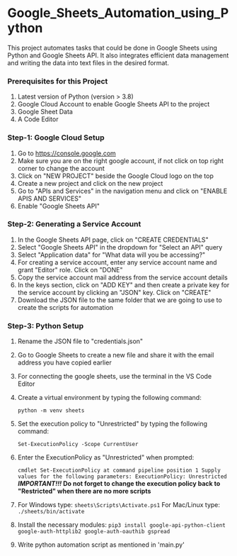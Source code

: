 # Google_Sheets_Automation_using_Python
This project automates tasks that could be done in Google Sheets using Python and Google Sheets API. It also integrates efficient data management and writing the data into text files in the desired format.


### Prerequisites for this Project
1) Latest version of Python (version > 3.8)
2) Google Cloud Account to enable Google Sheets API to the project
3) Google Sheet Data
4) A Code Editor

### Step-1: Google Cloud Setup
1) Go to https://console.google.com
2) Make sure you are on the right google account, if not click on top right corner to change the account
3) Click on "NEW PROJECT" beside the Google Cloud logo on the top
4) Create a new project and click on the new project
5) Go to "APIs and Services" in the navigation menu and click on "ENABLE APIS AND SERVICES"
6) Enable "Google Sheets API"

### Step-2: Generating a Service Account
1) In the Google Sheets API page, click on "CREATE CREDENTIALS"
2) Select "Google Sheets API" in the dropdown for "Select an API" query
3) Select "Application data" for "What data will you be accessing?"
4) For creating a service account, enter any service account name and grant "Editor" role. Click on "DONE"
5) Copy the service account mail address from the service account details
6) In the keys section, click on "ADD KEY" and then create a private key for the service account by clicking an "JSON" key. Click on "CREATE"
7) Download the JSON file to the same folder that we are going to use to create the scripts for automation

### Step-3: Python Setup
1) Rename the JSON file to "credentials.json"
2) Go to Google Sheets to create a new file and share it with the email address you have copied earlier
3) For connecting the google sheets, use the terminal in the VS Code Editor
4) Create a virtual environment by typing the following command:

   `python -m venv sheets`
5) Set the execution policy to "Unrestricted" by typing the following command:

   `Set-ExecutionPolicy -Scope CurrentUser`
7) Enter the ExecutionPolicy as "Unrestricted" when prompted:

   `cmdlet Set-ExecutionPolicy at command pipeline position 1
    Supply values for the following parameters:
    ExecutionPolicy: Unrestricted`
**_IMPORTANT!!!_ Do not forget to change the execution policy back to "Restricted" when there are no more scripts**
8) For Windows type:
   `sheets\Scripts\Activate.ps1`
   For Mac/Linux type:
   `./sheets/bin/activate`
9) Install the necessary modules:
    `pip3 install google-api-python-client google-auth-httplib2 google-auth-oauthib gspread`
10) Write python automation script as mentioned in 'main.py'
